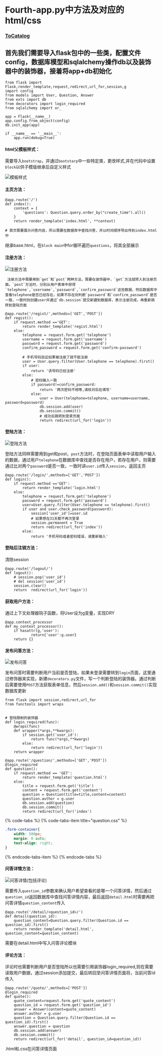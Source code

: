 # Fourth-app.py中方法及对应的html/css

### [ToCatalog](../)

## 首先**我们需要导入flask包中的一些类，配置文件config，数据库模型和sqlalchemy操作db以及装饰器中的装饰器，接着将app+db初始化**

```text
from flask import Flask,render_template,request,redirect,url_for,session,g
import config
from models import User, Question, Answer
from exts import db
from decorators import login_required
from sqlalchemy import or_ 

app = Flask(__name__)
app.config.from_object(config)
db.init_app(app)

if __name__ == '__main__':
    app.run(debug=True)
```

#### html父模板样式：

需要导入`bootstrap`，并通过`bootstarp`中一些特定类，更改样式,并在代码中设置`block`以供子模版继承后自定义样式

![&#x6A21;&#x677F;&#x6837;&#x5F0F;](../.gitbook/assets/image%20%284%29.png)

#### 主页方法：

```text
@app.route('/')
def index():
    context = {
        'questions': Question.query.order_by("create_time").all()
    }
    return render_template('index.html', **context)
    
# 首页需要展示问答内容，所以需要在数据库中查找问答，并以时间顺序导出传到index.html中
```

继承base.html，在`block main`中for循环遍历`questions`，将其全部展示

#### 注册方法：

![&#x6CE8;&#x518C;&#x65B9;&#x6CD5;](../.gitbook/assets/image.png)

     注册方法中需要用到`get`和`post`两种方法，需要在装饰器中，`get`方法就转入到注册页面。`post`方法时，分别从用户表单中获得`telephone`,`username`,`password`,`confirm_password`这些数据，然后数据库中查看telephone是否已经存在，如果不存在则判断`password`和`confirm_password`是否一致，一致时则创建user并通过`db.session`提交新建到数据库，表示注册完成，再重新跳转到登陆页面

```text
@app.route('/regist/',methods=['GET','POST'])
def regist():
    if request.method =='GET':
        return render_template('regist.html')
    else:
        telephone = request.form.get('telephone')
        username = request.form.get('username')
        password = request.form.get('password')
        confirm_password = request.form.get('confirm-password')

        # 手机号码验证如果被注册了就不能注册
        user = User.query.filter(User.telephone == telephone).first()
        if user:
            return '该号码已经注册'
        else:
            # 密码输入一致
            if password!=confirm_password:
                return '两次密码不相等,请核对后在填写'
            else:
                user = User(telephone=telephone, username=username, password=password)
                db.session.add(user)
                db.session.commit()
                # 成功后跳转到登录页面
                return redirect(url_for('login'))
```

#### 登陆方法：

![&#x767B;&#x9646;&#x65B9;&#x6CD5;](../.gitbook/assets/image%20%281%29.png)

登陆方法同样需要用到get和post，`post`方法时，在登陆页面表单中读取用户输入的数据，通过用户`telephone`在数据库中查找是否存在用户，若存在用户，则需要通过比对两个`password`是否一致，一致时讲`user.id`传入`session`，返回主页

```text
@app.route('/login/',methods=['GET','POST'])
def login():
    if request.method =='GET':
        return render_template('login.html')
    else:
        telephone = request.form.get('telephone')
        password = request.form.get('password')
        user=User.query.filter(User.telephone == telephone).first()
        if user and user.check_password(password):
            session['user_id']=user.id
            # 如果想在31天都不再次登录
            session.permanent = True
            return redirect(url_for('index'))
        else:
            return '手机号码或者密码错误，请重新输入'
```

#### 登陆后注销方法：

清除session

```text
@app.route('/logout/')
def logout():
    # session.pop('user_id')
    # del session('user_id')
    session.clear()
    return  redirect(url_for('login'))
```

#### 获取用户方法：

通过上下文处理器钩子函数，将User设为g变量，实现DRY

```text
@app.context_processor
def my_context_processor():
    if hasattr(g,'user'):
            return{'user':g.user}
    return {}
```

#### 发布问答方法：

![&#x53D1;&#x5E03;&#x95EE;&#x7B54;](../.gitbook/assets/image%20%285%29.png)

发布问答时需要判断用户当前是否登陆，如果未登录需要转到`login`页面，这里通过修饰器来实现，新建`decorators.py`文件，写一个判断登陆的装饰器。通过判断后需要使用`POST`方法获取表单信息，然后`session.add()`和`session.commit()`实现数据库更新

```text
from flask import session,redirect,url_for
from functools import wraps


# 登陆限制的装饰器
def login_required(func):
    @wraps(func)
    def wrapper(*args,**kwargs):
        if session.get('user_id'):
            return func(*args,**kwargs)
        else:
            return redirect(url_for('login'))
    return wrapper

```

```text
@app.route('/question/',methods=['GET','POST'])
@login_required
def question():
    if request.method == 'GET':
        return render_template('question.html')
    else:
        title = request.form.get('title')
        content = request.form.get('content')
        question = Question(title=title,content=content)
        question.author = g.user
        db.session.add(question)
        db.session.commit()
        return redirect(url_for('index')
```

{% code-tabs %}
{% code-tabs-item title="question.css" %}
```css
.form-container{
    width: 500px;
    margin: 0 auto;
    text-align: right;
}
```
{% endcode-tabs-item %}
{% endcode-tabs %}

#### 问答详情方法：

![&#x95EE;&#x7B54;&#x8BE6;&#x60C5;\(&#x5305;&#x62EC;&#x8BC4;&#x8BBA;\)](../.gitbook/assets/image%20%283%29.png)

需要传入`question_id`参数来确认用户希望查看的是哪一个问答详情，然后通过`question_id`返回数据库中查找问答详情内容，最后返回`detail.html`时需要再把问答详情`question_content`传入

```text
@app.route('/detail/<question_id>/')
def detail(question_id):
    question_content=Question.query.filter(Question.id == question_id).first()
    return render_template('detail.html', question_content=question_content)
```

需要在detail.html中写入问答评论模块

#### 评论方法：

评论时也需要判断用户是否登陆所以也需要引用装饰器login\_required,则在需要读取用户数据，通过session添加提交，最后转回至问答详情页面将，当前问答Id传入

```text
@app.route('/quote/',methods=['POST'])
@login_required
def quote():
    quote_content=request.form.get('quote_content')
    question_id = request.form.get('question_id')
    answer = Answer(content=quote_content)
    answer.author = g.user
    question = Question.query.filter(Question.id == question_id).first()
    answer.question = question
    db.session.add(answer)
    db.session.commit()
    return redirect(url_for('detail', question_id=question_id))
```

.html和.css在问答详情页面

